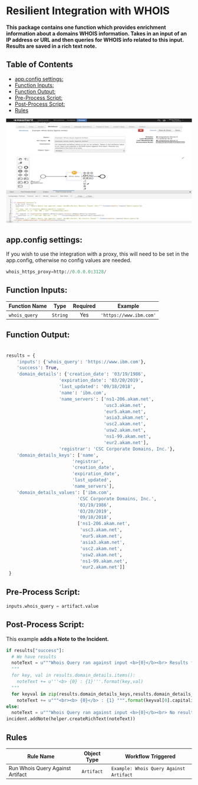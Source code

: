 # Resilient Integration with WHOIS
**This package contains one function which provides enrichment information about a domains WHOIS information. Takes in an input of an IP address or URL and then queries for WHOIS info related to this input. Results are saved in a rich text note.**


## Table of Contents 
  - [app.config settings:](#appconfig-settings)
  - [Function Inputs:](#function-inputs)
  - [Function Output:](#function-output)
  - [Pre-Process Script:](#pre-process-script)
  - [Post-Process Script:](#post-process-script)
  - [Rules](#rules)

![screenshot](./screenshots/1.png)


## app.config settings:
If you wish to use the integration with a proxy, this will need to be set in the app.config, otherwise no config values are needed.
```python
whois_https_proxy=http://0.0.0.0:3128/
```

## Function Inputs:
| Function Name | Type | Required | Example |
| ------------- | :--: | :-------:| ------- |
| `whois_query` | `String` | Yes | `'https://www.ibm.com'` |



## Function Output:
```python

results = {
    'inputs': {'whois_query': 'https://www.ibm.com'},
    'success': True,
    'domain_details': {'creation_date': '03/19/1986',
                    'expiration_date': '03/20/2019',
                    'last_updated': '09/18/2018',
                    'name': 'ibm.com',
                    'name_servers': ['ns1-206.akam.net',
                                     'usc3.akam.net',
                                     'eur5.akam.net',
                                     'asia3.akam.net',
                                     'usc2.akam.net',
                                     'usw2.akam.net',
                                     'ns1-99.akam.net',
                                     'eur2.akam.net'],
                    'registrar': 'CSC Corporate Domains, Inc.'},
    'domain_details_keys': ['name',
                         'registrar',
                         'creation_date',
                         'expiration_date',
                         'last_updated',
                         'name_servers'],
    'domain_details_values': ['ibm.com',
                           'CSC Corporate Domains, Inc.',
                           '03/19/1986',
                           '03/20/2019',
                           '09/18/2018',
                           ['ns1-206.akam.net',
                            'usc3.akam.net',
                            'eur5.akam.net',
                            'asia3.akam.net',
                            'usc2.akam.net',
                            'usw2.akam.net',
                            'ns1-99.akam.net',
                            'eur2.akam.net']]
 }

```



## Pre-Process Script:
```python
inputs.whois_query = artifact.value
```

## Post-Process Script:
This example **adds a Note to the Incident.**
```python
if results["success"]:
  # We have results
  noteText = u"""Whois Query ran against input <b>{0}</b><br> Results found: <br>""".format(results.inputs["whois_query"])
  """
  for key, val in results.domain_details.items():
    noteText += u'''<b> {0} : {1}'''.format(key,val)
  """
  for keyval in zip(results.domain_details_keys,results.domain_details_values):
    noteText += u"""<br><b> {0}</b> : {1} """.format(keyval[0].capitalize(),keyval[1])
else:
  noteText = u"""Whois Query ran against input <b>{0}</b><br> No results found""".format(results.inputs["whois_query"])
incident.addNote(helper.createRichText(noteText))
```

## Rules
| Rule Name | Object Type | Workflow Triggered |
| --------- | :---------: | ------------------ |
| 	Run Whois Query Against Artifact | `Artifact` | `Example: Whois Query Against Artifact` |
